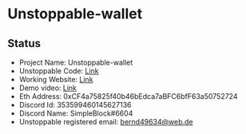 

# Unstoppable-wallet

## Status

- Project Name: Unstoppable-wallet
- Unstoppable Code: [Link](https://github.com/Stefan1612/Unstoppable-wallet/blob/master/src/App.js)
- Working Website: [Link](https://lustrous-taiyaki-a77392.netlify.app/)
- Demo video: [Link](https://www.youtube.com/watch?v=qXdwPvQDqsA)
- Eth Address: 0xCF4a75825f40b46bEdca7aBFC6bfF63a50752724
- Discord Id: 353599460145627136
- Discord Name: SimpleBlock#6604
- Unstoppable registered email: bernd49634@web.de
